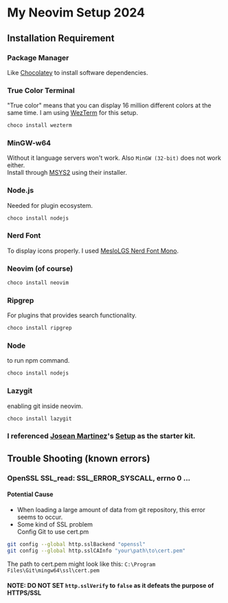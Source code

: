 # My Neovim Setup 2024

## Installation Requirement

### Package Manager

Like [Chocolatey](https://chocolatey.org/) to install software dependencies.

### True Color Terminal

"True color" means that you can display 16 million different colors at the same time.
I am using [WezTerm](https://wezfurlong.org/wezterm/index.html) for this setup.

```bash
choco install wezterm
```

### MinGW-w64
Without it language servers won't work. Also `MinGW (32-bit)` does not work either. \
Install through [MSYS2](https://www.msys2.org/) using their installer.

### Node.js
Needed for plugin ecosystem.
```bash
choco install nodejs
```

### Nerd Font

To display icons properly.
I used [MesloLGS Nerd Font Mono](https://www.nerdfonts.com/font-downloads).

### Neovim (of course)

```bash
choco install neovim
```

### Ripgrep

For plugins that provides search functionality.

```bash
choco install ripgrep
```

### Node

to run npm command.

```bash
choco install nodejs
```

### Lazygit
enabling git inside neovim.
```bash
choco install lazygit
```

### I referenced [Josean Martinez](https://www.josean.com/)'s [Setup](https://www.josean.com/posts/how-to-setup-neovim-2024) as the starter kit.
## Trouble Shooting (known errors)
### OpenSSL SSL_read: SSL_ERROR_SYSCALL, errno 0 ...
#### Potential Cause
- When loading a large amount of data from git repository, this error seems to occur.
- Some kind of SSL problem \
Config Git to use cert.pm
```bash
git config --global http.sslBackend "openssl"
git config --global http.sslCAInfo "your\path\to\cert.pem"
```
The path to cert.pem might look like this: `C:\Program Files\Git\mingw64\ssl\cert.pem`
#### NOTE: DO NOT SET `http.sslVerify` to `false` as it defeats the purpose of HTTPS/SSL
